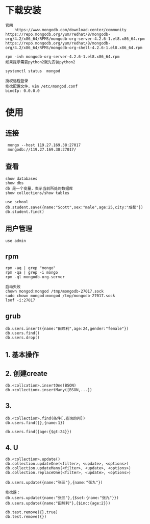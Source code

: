 # 下载安装
	官网
		https://www.mongodb.com/download-center/community
	https://repo.mongodb.org/yum/redhat/8/mongodb-org/4.2/x86_64/RPMS/mongodb-org-server-4.2.6-1.el8.x86_64.rpm
	https://repo.mongodb.org/yum/redhat/8/mongodb-org/4.2/x86_64/RPMS/mongodb-org-shell-4.2.6-1.el8.x86_64.rpm
	
	rpm -ivh mongodb-org-server-4.2.6-1.el8.x86_64.rpm
	如果提示需要python2就先安装python2
	
	systemctl status  mongod
	
	授权远程登录
	修改配置文件，vim /etc/mongod.conf
	bindIp: 0.0.0.0

# 使用

## 连接
     mongo --host 119.27.169.38:27017
     mongodb://119.27.169.38:27017/
     
## 查看
    show databases
    show dbs
    db 是一个变量，表示当前所处的数据库
    show collections/show tables
    
    use school
    db.student.save({name:"Scott",sex:"male",age:25,city:"成都"})
    db.student.find()
    
## 用户管理
    use admin
    
    
    
## rpm
    rpm -aq | grep "mongo"
    rpm -qa | grep -i mongo
    rpm -ql mongodb-org-server
    
	启动失败
    chown mongod:mongod /tmp/mongodb-27017.sock
	sudo chown mongod:mongod /tmp/mongodb-27017.sock
    lsof -i:27017
    
    
## grub
    db.users.insert({name:"田玲利",age:24,gender:"female"})
    db.users.find()
    db.users.drop()
    

## 1. 基本操作

## 2. 创建create
    db.<collcation>.insertOne(BSON)
    db.<collection>.insertMany([BSON,...])
    
## 3. 
    db.<collection>.find(条件[,查询的列])
    db.users.find({},{name:1})
    
    db.users.find({age:{$gt:24}})
    
## 4. U 
    db.<collection>.update()
    db.collection.updateOne(<filter>, <update>, <options>)
    db.collection.updateMany(<filter>, <update>, <options>)
    db.collection.replaceOne(<filter>, <update>, <options>)
    
    db.users.update({name:"张三"},{name:"张九"})
    
    修改器：
    db.users.update({name:"张三"},{$set:{name:"张九"}})
    db.users.update({name:"田玲利"},{$inc:{age:2}})
    
    db.test.remove({},true)
    db.test.remove({})
    
    